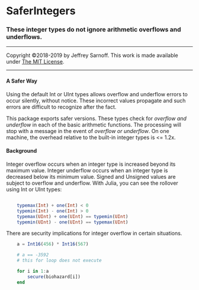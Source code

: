 # SaferIntegers
### These integer types do not ignore arithmetic overflows and underflows.

----

Copyright ©2018-2019 by Jeffrey Sarnoff. This work is made available under [The MIT License](https://opensource.org/licenses/MIT).

----

#### A Safer Way 

Using the default Int or UInt types allows overflow and underflow errors to occur silently, without notice. These incorrect values propagate and such errors are difficult to recognize after the fact.

This package exports safer versions. These types check for _overflow and underflow_ in each of the basic arithmetic functions. The processing will stop with a message in the event of _overflow or underflow_.  On one machine, the overhead relative to the built-in integer types is <= 1.2x.

#### Background

Integer overflow occurs when an integer type is increased beyond its maximum value. Integer underflow occurs when an integer type is decreased below its minimum value.  Signed and Unsigned values are subject to overflow and underflow.  With Julia, you can see the rollover using Int or UInt types:

```julia

    typemax(Int) + one(Int) < 0
    typemin(Int) - one(Int) > 0
    typemax(UInt) + one(UInt) == typemin(UInt)
    typemin(UInt) - one(UInt) == typemax(UInt)

```

There are security implications for integer overflow in certain situations.

```julia
    a = Int16(456) * Int16(567)

    # a == -3592 
    # this for loop does not execute

    for i in 1:a
        secure(biohazard[i])
    end
```
